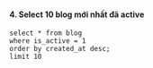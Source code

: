#### 4. Select 10 blog mới nhất đã active
```mysql
select * from blog
where is_active = 1
order by created_at desc;
limit 10
```
